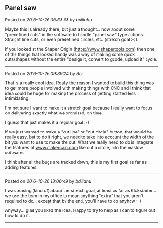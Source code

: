 ## Panel saw
Posted on *2016-10-26 06:53:53* by *bdillahu*

Maybe this is already there, but just a thought... how about some "predefined cuts" in the software to handle "panel saw" type actions. Straight line cuts, or even predefined circles, etc. (stretch goal :-)).

If you looked at the Shaper Origin (https://www.shapertools.com) then one of the things that looked handy was a way of making some quick cuts/shapes without the entire "design it, convert to gcode, upload it" cycle.

---

Posted on *2016-10-26 09:39:24* by *Bar*

That is a really cool idea. Really the reason I wanted to build this thing was to get more people involved with making things with CNC and I think that idea could be huge for making the process of getting started less intimidating.

I'm not sure I want to make it a stretch goal because I really want to focus on delivering exactly what we promised, on time. 

I guess that just makes it a regular goal :-)

If we just wanted to make a "cut line" or "cut circle" button, that would be really easy, but to do it right, we need to take into account the width of the bit you want to use to make the cut. What we really need to do is integrate the features of www.makercam.com like cut a circle, into the maslow software. 

I think after all the bugs are tracked down, this is my first goal as far as adding features.

---

Posted on *2016-10-26 13:06:49* by *bdillahu*

I was teasing (kind of) about the stretch goal, at least as far as Kickstarter... we use the term in my office to mean anything "extra" that you aren't required to do... except that by the end, you'll have to do anyhow :-)

Anyway... glad you liked the idea. Happy to try to help as I can to figure out how to do it.

---

